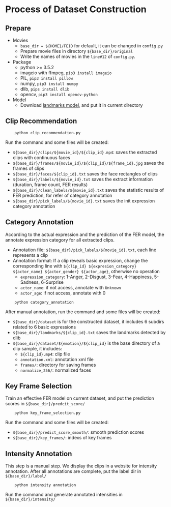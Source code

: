 
# Process of Dataset Construction


## Prepare
* Movies
    * `base_dir = ${HOME}/FEID` for default, it can be changed in `config.py`
    * Prepare movie files in directory `${base_dir}/original`
    * Write the names of movies in the `line#12` of `config.py`.
* Package
    * python >= 3.5.2
    * imageio with ffmpeg, `pip3 install imageio`
    * PIL, `pip3 install pillow`
    * numpy, `pip3 install numpy`
    * dlib, `pips install dlib`
    * opencv, `pip3 install opencv-python`
* Model
    * Download [landmarks model](http://dlib.net/files/shape_predictor_68_face_landmarks.dat.bz2), and put it in current directory


## Clip Recommendation
```
    python clip_recommendation.py
```
Run the command and some files will be created:

* `${base_dir}/clips/${movie_id}/${clip_id}.mp4`: saves the extracted clips with continuous faces
* `${base_dir}/frames/${movie_id}/${clip_id}/${frame_id}.jpg` saves the frames of clips
* `${base_dir}/faces/${clip_id}.txt` saves the face rectangles of clips
* `${base_dir}/labels/${movie_id}.txt` saves the extract information (duration, frame count, FER results)
* `${base_dir}/clean_labels/${movie_id}.txt` saves the statistic results of FER prediction, for refer of category annotation
* `${base_dir}/pick_labels/${movie_id}.txt` saves the init expression category annotation

## Category Annotation
According to the actual expression and the prediction of the FER model, the annotate expression category for all extracted clips.

* Annotation file: `${base_dir}/pick_labels/${movie_id}.txt`, each line represents a clip
* Annotation format: If a clip reveals basic expression, change the corresponding line with `${clip_id} ${expresion_category} ${actor_name} ${actor_gender} ${actor_age}`, otherwise no operation
    * `expression_category`: 1-Anger, 2-Disgust, 3-Fear, 4-Happiness, 5-Sadness, 6-Surprise
    * `actor_name`: if not access, annotate with `Unknown`
    * `actor_age`: if not access, annotate with 0

```
    python category_annotation
```
After manual annotation, run the command and some files will be created:

* `${base_dir}/dataset` is for the constructed dataset, it includes 6 subdirs related to 6 basic expressions
* `${base_dir}/landmarks/${clip_id}.txt` saves the landmarks detected by dlib
* `${base_dir}/dataset/${emotion}/${clip_id}` is the base directory of a clip sample, it includes:
    * `${clip_id}.mp4`: clip file
    * `annotation.xml`: annotation xml file
    * `frames/`: directory for saving frames
    * `normalize_256/`: normalized faces

## Key Frame Selection
Train an effective FER model on current dataset, and put the prediction scores in `${base_dir}/predcit_score/`
```
    python key_frame_selection.py
```
Run the command and some files will be created:

* `${base_dir}/predict_score_smooth/`: smooth prediction scores
* `${base_dir}/key_frames/`: indexs of key frames

## Intensity Annotation
This step is a manual step. We display the clips in a website for intensity annotation. After all annotations are complete, put the label dir in `${base_dir}/label/`
```
    python intensity annotation
```
Run the command and generate annotated intensities in `${base_dir}/intensity/`

